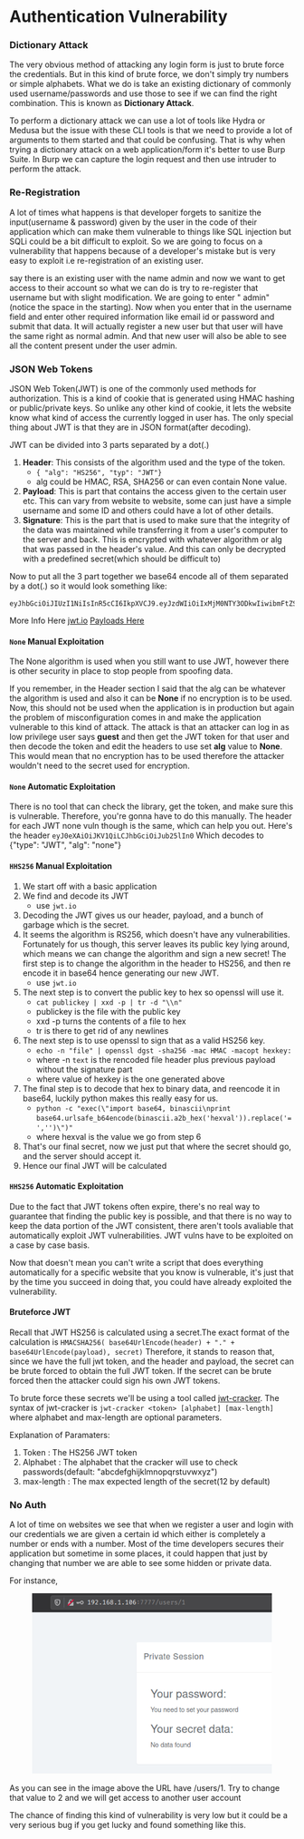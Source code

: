 # Authentication Vulnerability

### Dictionary Attack

The very obvious method of attacking any login form is just to brute force the credentials. But in this kind of brute force, we don't simply try numbers or simple alphabets. What we do is take an existing dictionary of commonly used username/passwords and use those to see if we can find the right combination. This is known as **Dictionary Attack**.

To perform a dictionary attack we can use a lot of tools like Hydra or Medusa but the issue with these CLI tools is that we need to provide a lot of arguments to them started and that could be confusing. That is why when trying a dictionary attack on a web application/form it's better to use Burp Suite. In Burp we can capture the login request and then use intruder to perform the attack.



### Re-Registration

A lot of times what happens is that developer forgets to sanitize the input(username & password) given by the user in the code of their application which can make them vulnerable to things like SQL injection but SQLi could be a bit difficult to exploit. So we are going to focus on a vulnerability that happens because of a developer's mistake but is very easy to exploit i.e re-registration of an existing user.

say there is an existing user with the name admin and now we want to get access to their account so what we can do is try to re-register that username but with slight modification. We are going to enter " admin"(notice the space in the starting). Now when you enter that in the username field and enter other required information like email id or password and submit that data. It will actually register a new user but that user will have the same right as normal admin. And that new user will also be able to see all the content present under the user admin.



### JSON Web Tokens

JSON Web Token(JWT) is one of the commonly used methods for authorization. This is a kind of cookie that is generated using HMAC hashing or public/private keys. So unlike any other kind of cookie, it lets the website know what kind of access the currently logged in user has. The only special thing about JWT is that they are in JSON format(after decoding).

JWT can be divided into 3 parts separated by a dot(.)

1. **Header**: This consists of the algorithm used and the type of the token.
   * `{ "alg": "HS256", "typ": "JWT"}`
   * alg could be HMAC, RSA, SHA256 or can even contain None value.
2. **Payload**: This is part that contains the access given to the certain user etc. This can vary from website to website, some can just have a simple username and some ID and others could have a lot of other details.
3. **Signature**: This is the part that is used to make sure that the integrity of the data was maintained while transferring it from a user's computer to the server and back. This is encrypted with whatever algorithm or alg that was passed in the header's value. And this can only be decrypted with a predefined secret(which should be difficult to)

Now to put all the 3 part together we base64 encode all of them separated by a dot(.) so it would look something like:

```
eyJhbGciOiJIUzI1NiIsInR5cCI6IkpXVCJ9.eyJzdWIiOiIxMjM0NTY3ODkwIiwibmFtZSI6IkpvaG4gRG9lIiwiaWF0IjoxNTE2MjM5MDIyfQ.SflKxwRJSMeKKF2QT4fwpMeJf36POk6yJV_adQssw5c
```

More Info Here [jwt.io](https://jwt.io/#debugger-io) [Payloads Here](https://github.com/swisskyrepo/PayloadsAllTheThings/tree/master/JSON%20Web%20Token)

#### `None` Manual Exploitation

The None algorithm is used when you still want to use JWT, however there is other security in place to stop people from spoofing data.

If you remember, in the Header section I said that the alg can be whatever the algorithm is used and also it can be **None** if no encryption is to be used. Now, this should not be used when the application is in production but again the problem of misconfiguration comes in and make the application vulnerable to this kind of attack. The attack is that an attacker can log in as low privilege user says **guest** and then get the JWT token for that user and then decode the token and edit the headers to use set **alg** value to **None**. This would mean that no encryption has to be used therefore the attacker wouldn't need to the secret used for encryption.

#### `None` Automatic Exploitation

There is no tool that can check the library, get the token, and make sure this is vulnerable. Therefore, you're gonna have to do this manually. The header for each JWT none vuln though is the same, which can help you out. Here's the header `eyJ0eXAiOiJKV1QiLCJhbGciOiJub25lIn0` Which decodes to {"type": "JWT", "alg": "none"}

#### `HHS256` Manual Exploitation

1. We start off with a basic application
2. We find and decode its JWT
   * use `jwt.io`
3. Decoding the JWT gives us our header, payload, and a bunch of garbage which is the secret.
4. It seems the algorithm is RS256, which doesn't have any vulnerabilities. Fortunately for us though, this server leaves its public key lying around, which means we can change the algorithm and sign a new secret! The first step is to change the algorithm in the header to HS256, and then re encode it in base64 hence generating our new JWT.
   * use `jwt.io`
5. The next step is to convert the public key to hex so openssl will use it.
   * `cat publickey | xxd -p | tr -d "\\n"`
   * publickey is the file with the public key
   * xxd -p turns the contents of a file to hex
   * tr is there to get rid of any newlines
6. The next step is to use openssl to sign that as a valid HS256 key.
   * `echo -n "file" | openssl dgst -sha256 -mac HMAC -macopt hexkey:`
   * where -n `text` is the rencoded file header plus previous payload without the signature part
   * where value of hexkey is the one generated above
7. The final step is to decode that hex to binary data, and reencode it in base64, luckily python makes this really easy for us.
   * `python -c "exec(\"import base64, binascii\nprint base64.urlsafe_b64encode(binascii.a2b_hex('hexval')).replace('=','')\")"`
   * where hexval is the value we go from step 6
8. That's our final secret, now we just put that where the secret should go, and the server should accept it.
9. Hence our final JWT will be calculated

#### `HHS256` Automatic Exploitation

Due to the fact that JWT tokens often expire, there's no real way to guarantee that finding the public key is possible, and that there is no way to keep the data portion of the JWT consistent, there aren't tools avaliable that automatically exploit JWT vulnerabilities. JWT vulns have to be exploited on a case by case basis.

Now that doesn't mean you can't write a script that does everything automatically for a specific website that you know is vulnerable, it's just that by the time you succeed in doing that, you could have already exploited the vulnerability.

#### Bruteforce JWT

Recall that JWT HS256 is calculated using a secret.The exact format of the calculation is `HMACSHA256( base64UrlEncode(header) + "." + base64UrlEncode(payload), secret)` Therefore, it stands to reason that, since we have the full jwt token, and the header and payload, the secret can be brute forced to obtain the full JWT token. If the secret can be brute forced then the attacker could sign his own JWT tokens.

To brute force these secrets we'll be using a tool called [jwt-cracker](https://github.com/lmammino/jwt-cracker). The syntax of jwt-cracker is `jwt-cracker <token> [alphabet] [max-length]` where alphabet and max-length are optional parameters.

Explanation of Paramaters:

1. Token : The HS256 JWT token
2. Alphabet : The alphabet that the cracker will use to check passwords(default: "abcdefghijklmnopqrstuvwxyz")
3. max-length : The max expected length of the secret(12 by default)



### No Auth

A lot of time on websites we see that when we register a user and login with our credentials we are given a certain id which either is completely a number or ends with a number. Most of the time developers secures their application but sometime in some places, it could happen that just by changing that number we are able to see some hidden or private data.

For instance, &#x20;

<figure><img src="../../../../../../.gitbook/assets/image (80).png" alt=""><figcaption></figcaption></figure>

As you can see in the image above the URL have /users/1. Try to change that value to 2 and we will get access to another user account

The chance of finding this kind of vulnerability is very low but it could be a very serious bug if you get lucky and found something like this.

